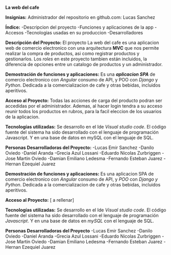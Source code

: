 **La web del cafe**

**Insignias:** 
Administrador del repositorio en github.com: Lucas Sanchez

**Índice:** 
-Descripcion del proyecto 
-Funciones y aplicaciones de la app 
-Accesos 
-Tecnologias usadas en su produccion 
-Desarrolladores

**Descripción del Proyecto:**
 El proyecto La web del cafe es una aplicacion web de comercio electronico con una arquitectura <b>MVC</b> que nos permite realizar la compra de productos, asi como registrar productos y gestionarlos. Los _roles_ en este proyecto tambien están incluidos, la diferencia de opciones entre un catalogo de productos y un administrador.

**Demostración de funciones y aplicaciones:** 
Es una ***aplicacion SPA*** de comercio electronico con *Angular* consumo de API, y POO con _Django_ y _Python_. Dedicada a la comercializacion de cafe y otras bebidas, incluidos aperitivos.

**Acceso al Proyecto:**
Todas las acciones de carga del producto podran ser accedidas por el administrador. Ademas, al hacer login tendra a su acceso reunir todos los productos en rubros, para la facil eleccion de los usuarios de la aplicacion.

**Tecnologías utilizadas:**
 Se desarrollo en el Ide _Visual studio code_. El código fuente del sistema ha sido desarrollado con el lenguaje de programación Javascript. Y en una base de datos en mySQL con el lenguaje de SQL.

**Personas Desarrolladoras del Proyecto:** 
-Lucas Emir Sanchez -Danilo Oviedo -Daniel Aranda -Grecia Azul Lossani -Eduardo Nicolas Zurbriggen -Jose Martin Oviedo -Damian Emiliano Ledesma -Fernando Esteban Juarez -Hernan Ezequiel Juarez

**Demostración de funciones y aplicaciones:**
Es una aplicacion SPA de comercio electronico con _Angular_ consumo de API, y *POO* con _Django y Python_.
Dedicada a la comercializacion de cafe y otras bebidas, incluidos aperitivos.

**Acceso al Proyecto:**
[ a rellenar]

**Tecnologías utilizadas:**
Se desarrollo en el Ide _Visual studio code_. El código fuente del sistema ha sido desarrollado con el lenguaje de programación _Javascript_. Y en una base de datos en _mySQL_ con el lenguaje de SQL.

**Personas Desarrolladoras del Proyecto**
-Lucas Emir Sanchez
-Danilo Oviedo
-Daniel Aranda
-Grecia Azul Lossani
-Eduardo Nicolas Zurbriggen
-Jose Martin Oviedo
-Damian Emiliano Ledesma
-Fernando Esteban Juarez
-Hernan Ezequiel Juarez